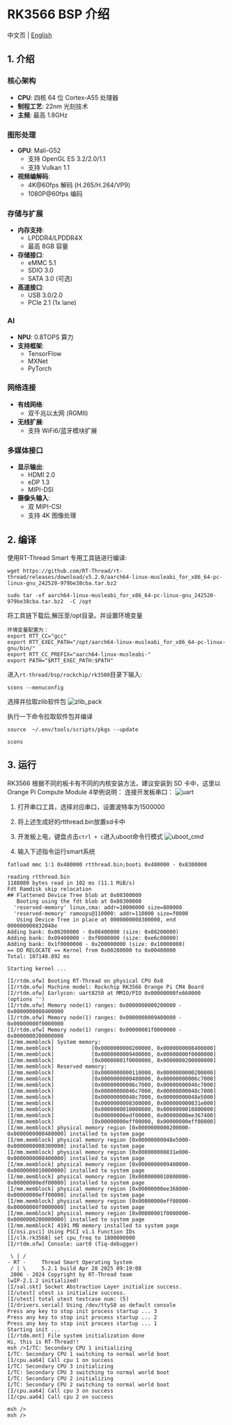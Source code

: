 



# RK3566 BSP 介绍

中文页 | [English](./README.md) 

## 1. 介绍

### 核心架构
- **CPU**: 四核 64 位 Cortex-A55 处理器
- **制程工艺**: 22nm 光刻技术  
- **主频**: 最高 1.8GHz

### 图形处理
- **GPU**: Mali-G52
  - 支持 OpenGL ES 3.2/2.0/1.1
  - 支持 Vulkan 1.1
- **视频编解码**:
  - 4K@60fps 解码 (H.265/H.264/VP9)
  - 1080P@60fps 编码

### 存储与扩展
- **内存支持**:
  - LPDDR4/LPDDR4X
  - 最高 8GB 容量
- **存储接口**:
  - eMMC 5.1
  - SDIO 3.0
  - SATA 3.0 (可选)
- **高速接口**:
  - USB 3.0/2.0
  - PCIe 2.1 (1x lane)

### AI
- **NPU**: 0.8TOPS 算力
- **支持框架**:
  - TensorFlow
  - MXNet  
  - PyTorch

### 网络连接
- **有线网络**:
  - 双千兆以太网 (RGMII)
- **无线扩展**:
  - 支持 WiFi6/蓝牙模块扩展

### 多媒体接口
- **显示输出**:
  - HDMI 2.0
  - eDP 1.3
  - MIPI-DSI
- **摄像头输入**:
  - 双 MIPI-CSI
  - 支持 4K 图像处理

## 2. 编译

使用RT-Thread Smart 专用工具链进行编译:

```plaintext
wget https://github.com/RT-Thread/rt-thread/releases/download/v5.2.0/aarch64-linux-musleabi_for_x86_64-pc-linux-gnu_242520-979be38cba.tar.bz2

sudo tar -xf aarch64-linux-musleabi_for_x86_64-pc-linux-gnu_242520-979be38cba.tar.bz2  -C /opt
```

将工具链下载后,解压至/opt目录。并设置环境变量


```shell
环境变量配置为：
export RTT_CC="gcc"
export RTT_EXEC_PATH="/opt/aarch64-linux-musleabi_for_x86_64-pc-linux-gnu/bin/"
export RTT_CC_PREFIX="aarch64-linux-musleabi-"
export PATH="$RTT_EXEC_PATH:$PATH"
```

进入`rt-thread/bsp/rockchip/rk3500`目录下输入:

```plaintext
scons --menuconfig
```
选择并拉取zlib软件包
![zlib_pack](./figures/zlib_pack.png)

执行一下命令拉取软件包并编译
```
source  ~/.env/tools/scripts/pkgs --update

scons
```

## 3. 运行

RK3566 根据不同的板卡有不同的内核安装方法，建议安装到 SD 卡中，这里以Orange Pi Compute Module 4举例说明：
连接开发板串口： 
![uart](./figures/uart.png)

1. 打开串口工具，选择对应串口，设置波特率为1500000

2. 将上述生成好的rtthread.bin放置sd卡中

3. 开发板上电，键盘点击`ctrl + c`进入uboot命令行模式
![uboot_cmd](./figures/uboot_cmd.png)


4. 输入下述指令运行smart系统
```shell
fatload mmc 1:1 0x480000 rtthread.bin;booti 0x480000 - 0x8300000
```

```plaintext
reading rtthread.bin
1188080 bytes read in 102 ms (11.1 MiB/s)
Fdt Ramdisk skip relocation
## Flattened Device Tree blob at 0x08300000
   Booting using the fdt blob at 0x08300000
  'reserved-memory' linux,cma: addr=10000000 size=800000
  'reserved-memory' ramoops@110000: addr=110000 size=f0000
   Using Device Tree in place at 0000000008300000, end 000000000832048e
Adding bank: 0x00200000 - 0x08400000 (size: 0x08200000)
Adding bank: 0x09400000 - 0xf0000000 (size: 0xe6c00000)
Adding bank: 0x1f0000000 - 0x200000000 (size: 0x10000000)
== DO RELOCATE == Kernel from 0x00280000 to 0x00480000
Total: 107148.892 ms

Starting kernel ...

[I/rtdm.ofw] Booting RT-Thread on physical CPU 0x0
[I/rtdm.ofw] Machine model: Rockchip RK3566 Orange Pi CM4 Board
[I/rtdm.ofw] Earlycon: uart8250 at MMIO/PIO 0x00000000fe660000 (options '')
[I/rtdm.ofw] Memory node(1) ranges: 0x0000000000200000 - 0x0000000008400000
[I/rtdm.ofw] Memory node(1) ranges: 0x0000000009400000 - 0x00000000f0000000
[I/rtdm.ofw] Memory node(1) ranges: 0x00000001f0000000 - 0x0000000200000000
[I/mm.memblock] System memory:
[I/mm.memblock]            [0x0000000000200000, 0x0000000008400000]
[I/mm.memblock]            [0x0000000009400000, 0x00000000f0000000]
[I/mm.memblock]            [0x00000001f0000000, 0x0000000200000000]
[I/mm.memblock] Reserved memory:
[I/mm.memblock]            [0x0000000000110000, 0x0000000000200000]
[I/mm.memblock]            [0x0000000000480000, 0x00000000006c7000]
[I/mm.memblock]            [0x00000000006c7000, 0x00000000046c7000]
[I/mm.memblock]            [0x00000000046c7000, 0x00000000048c7000]
[I/mm.memblock]            [0x00000000048c7000, 0x00000000048e5000]
[I/mm.memblock]            [0x0000000008300000, 0x000000000831e000]
[I/mm.memblock]            [0x0000000010000000, 0x0000000010800000]
[I/mm.memblock]            [0x00000000edf00000, 0x00000000ee367400]
[I/mm.memblock]            [0x00000000eff00000, 0x00000000eff08000]
[I/mm.memblock] physical memory region [0x0000000000200000-0x0000000000480000] installed to system page
[I/mm.memblock] physical memory region [0x00000000048e5000-0x0000000008300000] installed to system page
[I/mm.memblock] physical memory region [0x000000000831e000-0x0000000008400000] installed to system page
[I/mm.memblock] physical memory region [0x0000000009400000-0x0000000010000000] installed to system page
[I/mm.memblock] physical memory region [0x0000000010800000-0x00000000edf00000] installed to system page
[I/mm.memblock] physical memory region [0x00000000ee368000-0x00000000eff00000] installed to system page
[I/mm.memblock] physical memory region [0x00000000eff08000-0x00000000f0000000] installed to system page
[I/mm.memblock] physical memory region [0x00000001f0000000-0x0000000200000000] installed to system page
[I/mm.memblock] 4191 MB memory installed to system page
[I/osi.psci] Using PSCI v1.1 Function IDs
[I/clk.rk3568] set cpu_freq to 1800000000
[I/rtdm.ofw] Console: uart0 (fiq-debugger)

 \ | /
- RT -     Thread Smart Operating System
 / | \     5.2.1 build Apr 28 2025 09:19:08
 2006 - 2024 Copyright by RT-Thread team
lwIP-2.1.2 initialized!
[I/sal.skt] Socket Abstraction Layer initialize success.
[I/utest] utest is initialize success.
[I/utest] total utest testcase num: (5)
[I/drivers.serial] Using /dev/ttyS0 as default console
Press any key to stop init process startup ... 3
Press any key to stop init process startup ... 2
Press any key to stop init process startup ... 1
Starting init ...
[I/rtdm.mnt] File system initialization done
Hi, this is RT-Thread!!
msh />I/TC: Secondary CPU 1 initializing
I/TC: Secondary CPU 1 switching to normal world boot
[I/cpu.aa64] Call cpu 1 on success
I/TC: Secondary CPU 3 initializing
I/TC: Secondary CPU 3 switching to normal world boot
I/TC: Secondary CPU 2 initializing
I/TC: Secondary CPU 2 switching to normal world boot
[I/cpu.aa64] Call cpu 3 on success
[I/cpu.aa64] Call cpu 2 on success

msh />
msh />

```
